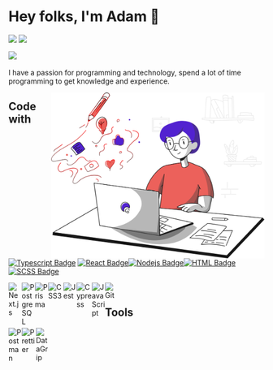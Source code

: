   
# Hey folks, I'm Adam 👋

<a target="_blank" href="https://www.linkedin.com/in/adcichowski/"><img src="https://img.shields.io/badge/-LinkedIn-0077B5?style=for-the-badge&logo=Linkedin&logoColor=white"></img></a>
<a target="_blank" href="mailto:adam.cichowski7@gmail.com"><img src="https://img.shields.io/badge/-Gmail-D14836?style=for-the-badge&logo=Gmail&logoColor=white"></img></a>

![](https://readme-typing-svg.herokuapp.com?lines=Frontend+Developer;Competitive+Programmer;Person+Loving+Dogs;Always%20Learning%20New%20Things&width=500&height=50)

 I have a passion for programming and technology,
 spend a lot of time programming to get knowledge and experience.
 

 <img src="https://github.com/adcichowski/adcichowski/blob/main/blogging.svg" align='right' width="420">
 
## Code with
[![Typescript Badge](https://img.shields.io/badge/-Typescript-007acc?style=for-the-badge&labelColor=black&logo=typescript&logoColor=007acc)](https://www.typescriptlang.org) [![React Badge](https://img.shields.io/badge/-React-61DBFB?style=for-the-badge&labelColor=black&logo=react&logoColor=61DBFB)](https://reactjs.org)[![Nodejs Badge](https://img.shields.io/badge/-Nodejs-3C873A?style=for-the-badge&labelColor=black&logo=node.js&logoColor=3C873A)](https://nodejs.org)[![HTML Badge](https://img.shields.io/badge/-HTML-e34c26?style=for-the-badge&labelColor=black&logo=html5&logoColor=e34c26)](https://developer.mozilla.org/docs/HTML/HTML5) [![SCSS Badge](https://img.shields.io/badge/-SCSS-CD6799?style=for-the-badge&labelColor=black&logo=sass&logoColor=CD6799)](https://sass-lang.com)


[<img align="left" alt="Next.js" width="26px" src="https://camo.githubusercontent.com/92ec9eb7eeab7db4f5919e3205918918c42e6772562afb4112a2909c1aaaa875/68747470733a2f2f6173736574732e76657263656c2e636f6d2f696d6167652f75706c6f61642f76313630373535343338352f7265706f7369746f726965732f6e6578742d6a732f6e6578742d6c6f676f2e706e67" />](https://nextjs.org)
[<img align="left" alt="PostgreSQL" width="26px" src="https://user-images.githubusercontent.com/71249791/161400064-48946911-a27a-454a-a501-9ea21ceafe2b.png" />](https://www.postgresql.org/)
[<img alt="Prisma" align="left" width="26px" src="https://user-images.githubusercontent.com/71249791/161400184-370fdd40-95f4-43d7-ab5a-ee9e055ec11f.png" />](https://www.prisma.io/)
[<img alt="CSS3" align="left" width="30px" src="https://upload.wikimedia.org/wikipedia/commons/thumb/6/62/CSS3_logo.svg/800px-CSS3_logo.svg.png" />](https://developer.mozilla.org/pl/docs/Web/CSS)
[<img alt="Jest" align="left" width="26px" src="https://cdn.freebiesupply.com/logos/large/2x/jest-logo-png-transparent.png" />](https://jestjs.io/)
[<img alt="Cypress" align="left" width="30px" src="https://avatars.githubusercontent.com/u/8908513?s=280&v=4" />](https://www.cypress.io/)
[<img alt="JavaScript" align="left" width="26px" src="https://upload.wikimedia.org/wikipedia/commons/thumb/9/99/Unofficial_JavaScript_logo_2.svg/1200px-Unofficial_JavaScript_logo_2.svg.png" />](https://javascript.info/)
[<img alt="Git" align="left" width="26px" src="https://git-scm.com/images/logos/downloads/Git-Icon-1788C.png" />](https://git-scm.com/)
<br/>

## Tools


[<img align="left" alt="Postman" width="26px" src="https://user-images.githubusercontent.com/71249791/161400371-bb231abc-ed71-4de5-80da-cf5580dbdf9b.png" />](https://www.prisma.io/)
[<img align="left" alt="Prettier" width="28px" src="https://avatars.githubusercontent.com/u/25822731?s=280&v=4" />](https://prettier.io/)
[<img align="left" alt="DataGrip" width="26px" src="https://seeklogo.com/images/D/datagrip-logo-295CA63255-seeklogo.com.png" />](https://www.jetbrains.com/datagrip/)



<!--   <img alt="Webpack" src="https://img.shields.io/badge/-Webpack-8DD6F9?style=flat-square&logo=webpack&logoColor=white" />
  <img alt="Webpack" src="https://img.shields.io/badge/-CSS3-1572B6?style=flat-square&logo=css3" />
  <img alt="redux" src="https://img.shields.io/badge/-Redux-764ABC?style=flat-square&logo=redux&logoColor=white" />
  <img alt="firebase" src="https://img.shields.io/badge/-Firebase-FFCB2B?style=flat-square&logo=firebase&logoColor=white"/>
  <img alt="Styled Components" src="https://img.shields.io/badge/-Styled_Components-db7092?style=flat-square&logo=styled-components&logoColor=white" />
  <img alt="git" src="https://img.shields.io/badge/-Git-F05032?style=flat-square&logo=git&logoColor=white" />
  <img alt="vercel" src="https://img.shields.io/badge/-Vercel-000000?style=flat-square&logo=vercel" />
  <img alt="npm" src="https://img.shields.io/badge/-NPM-CB3837?style=flat-square&logo=npm&logoColor=white" />
  <img alt="Sass" src="https://img.shields.io/badge/-Sass-CC6699?style=flat-square&logo=sass&logoColor=white" />
  <img alt="html5" src="https://img.shields.io/badge/-HTML5-E34F26?style=flat-square&logo=html5&logoColor=white" />
  <img alt="Prettier" src="https://img.shields.io/badge/-Prettier-F7B93E?style=flat-square&logo=prettier&logoColor=white" /> -->

  </div>


